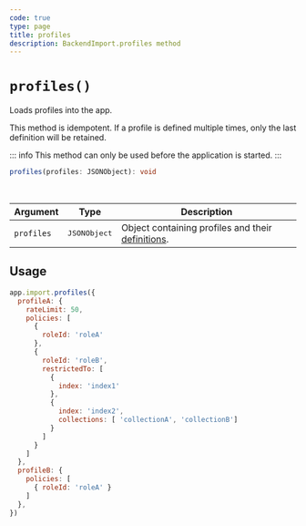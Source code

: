 ```yaml
---
code: true
type: page
title: profiles
description: BackendImport.profiles method
---
```


# `profiles()`

<SinceBadge version="2.14.0" />
<CustomBadge type="error" text="Experimental: non-backward compatible changes or removal may occur in any future release."/>

Loads profiles into the app.

This method is idempotent. If a profile is defined multiple times, only the last definition will be retained.

::: info
This method can only be used before the application is started.
:::

```ts
profiles(profiles: JSONObject): void
```

<br/>

| Argument   | Type                  | Description                   |
|------------|-----------------------|-------------------------------|
| `profiles` | <pre>JSONObject</pre> | Object containing profiles and their [definitions](/core/2/guides/main-concepts/permissions#profiles). |

## Usage

```js
app.import.profiles({
  profileA: {
    rateLimit: 50,
    policies: [
      {
        roleId: 'roleA'
      },
      {
        roleId: 'roleB',
        restrictedTo: [
          {
            index: 'index1'
          },
          {
            index: 'index2',
            collections: [ 'collectionA', 'collectionB']
          }
        ]
      }
    ]
  },
  profileB: {
    policies: [
      { roleId: 'roleA' }
    ]
  },
})
```
